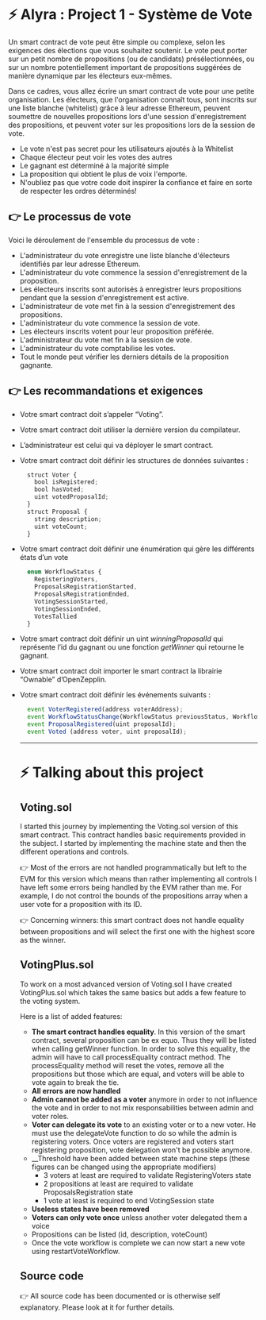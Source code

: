 # ⚡️ Alyra : Project 1 - Système de Vote

Un smart contract de vote peut être simple ou complexe, selon les exigences des élections que vous souhaitez soutenir. Le vote peut porter sur un petit nombre de propositions (ou de candidats) présélectionnées, ou sur un nombre potentiellement important de propositions suggérées de manière dynamique par les électeurs eux-mêmes.

Dans ce cadres, vous allez écrire un smart contract de vote pour une petite organisation. Les électeurs, que l'organisation connaît tous, sont inscrits sur une liste blanche (whitelist) grâce à leur adresse Ethereum, peuvent soumettre de nouvelles propositions lors d'une session d'enregistrement des propositions, et peuvent voter sur les propositions lors de la session de vote.

- Le vote n'est pas secret pour les utilisateurs ajoutés à la Whitelist
- Chaque électeur peut voir les votes des autres
- Le gagnant est déterminé à la majorité simple
- La proposition qui obtient le plus de voix l'emporte.
- N'oubliez pas que votre code doit inspirer la confiance et faire en sorte de respecter les ordres déterminés!

## 👉 Le processus de vote

Voici le déroulement de l'ensemble du processus de vote :

- L'administrateur du vote enregistre une liste blanche d'électeurs identifiés par leur adresse Ethereum.
- L'administrateur du vote commence la session d'enregistrement de la proposition.
- Les électeurs inscrits sont autorisés à enregistrer leurs propositions pendant que la session d'enregistrement est active.
- L'administrateur de vote met fin à la session d'enregistrement des propositions.
- L'administrateur du vote commence la session de vote.
- Les électeurs inscrits votent pour leur proposition préférée.
- L'administrateur du vote met fin à la session de vote.
- L'administrateur du vote comptabilise les votes.
- Tout le monde peut vérifier les derniers détails de la proposition gagnante.

## 👉 Les recommandations et exigences

- Votre smart contract doit s’appeler “Voting”.
- Votre smart contract doit utiliser la dernière version du compilateur.
- L’administrateur est celui qui va déployer le smart contract.
- Votre smart contract doit définir les structures de données suivantes :
  ```js
    struct Voter {
      bool isRegistered;
      bool hasVoted;
      uint votedProposalId;
    }
    struct Proposal {
      string description;
      uint voteCount;
    }
  ```
- Votre smart contract doit définir une énumération qui gère les différents états d’un vote
  ```js
    enum WorkflowStatus {
      RegisteringVoters,
      ProposalsRegistrationStarted,
      ProposalsRegistrationEnded,
      VotingSessionStarted,
      VotingSessionEnded,
      VotesTallied
    }
  ```
- Votre smart contract doit définir un uint *winningProposalId* qui représente l’id du gagnant ou une fonction *getWinner* qui retourne le gagnant.
- Votre smart contract doit importer le smart contract la librairie “Ownable” d’OpenZepplin.
- Votre smart contract doit définir les événements suivants :
  ```js
    event VoterRegistered(address voterAddress); 
    event WorkflowStatusChange(WorkflowStatus previousStatus, WorkflowStatus newStatus);
    event ProposalRegistered(uint proposalId);
    event Voted (address voter, uint proposalId);
  ```
  ___ 

  # ⚡️ Talking about this project

  ## Voting.sol

  I started this journey by implementing the Voting.sol version of this smart contract. This contract handles basic requirements provided in the subject.
  I started by implementing the machine state and then the different operations and controls.

  👉  Most of the errors are not handled programmatically but left to the EVM for this version which means than rather implementing all controls I have left some errors being handled by the EVM rather than me. For example, I do not control the bounds of the propositions array when a user vote for a proposition with its ID.

  👉 Concerning winners: this smart contract does not handle equality between propositions and will select the first one with the highest score as the winner.
  
  ## VotingPlus.sol

  To work on a most advanced version of Voting.sol I have created VotingPlus.sol which takes the same basics but adds a few feature to the voting system.

  Here is a list of added features:

  - __The smart contract handles equality__. In this version of the smart contract, several proposition can be ex equo. Thus they will be listed when calling getWinner function. In order to solve this equality, the admin will have to call processEquality contract method. The processEquality method will reset the votes, remove all the propositions but those which are equal, and voters will be able to vote again to break the tie.
  - __All errors are now handled__
  - __Admin cannot be added as a voter__ anymore in order to not influence the vote and in order to not mix responsabilities between admin and voter roles.
  - __Voter can delegate its vote__ to an existing voter or to a new voter. He must use the delegateVote function to do so while the admin is registering voters. Once voters are registered and voters start registering proposition, vote delegation won't be possible anymore.
  - __Threshold have been added between state machine steps (these figures can be changed using the appropriate modifiers)
      - 3 voters at least are required to validate RegisteringVoters state
      - 2 propositions at least are required to validate ProposalsRegistration state
      - 1 vote at least is required to end VotingSession state
  - __Useless states have been removed__
  - __Voters can only vote once__ unless another voter delegated them a voice
  - Propositions can be listed (id, description, voteCount)
  - Once the vote workflow is complete we can now start a new vote using restartVoteWorkflow.

  ## Source code

  👉 All source code has been documented or is otherwise self explanatory. Please look at it for further details.
  
